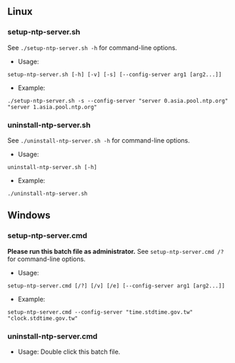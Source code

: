 ## Linux
### setup-ntp-server.sh
See `./setup-ntp-server.sh -h` for command-line options.
- Usage:
```
setup-ntp-server.sh [-h] [-v] [-s] [--config-server arg1 [arg2...]]
```
- Example:
```
./setup-ntp-server.sh -s --config-server "server 0.asia.pool.ntp.org" "server 1.asia.pool.ntp.org"
```
### uninstall-ntp-server.sh
See `./uninstall-ntp-server.sh -h` for command-line options.
- Usage:
```
uninstall-ntp-server.sh [-h]
```
- Example:
```
./uninstall-ntp-server.sh
```
## Windows
### setup-ntp-server.cmd
**Please run this batch file as administrator.**
See `setup-ntp-server.cmd /?` for command-line options.
- Usage:
```
setup-ntp-server.cmd [/?] [/v] [/e] [--config-server arg1 [arg2...]]
```
- Example:
```
setup-ntp-server.cmd --config-server "time.stdtime.gov.tw" "clock.stdtime.gov.tw"
```
### uninstall-ntp-server.cmd
- Usage: Double click this batch file.